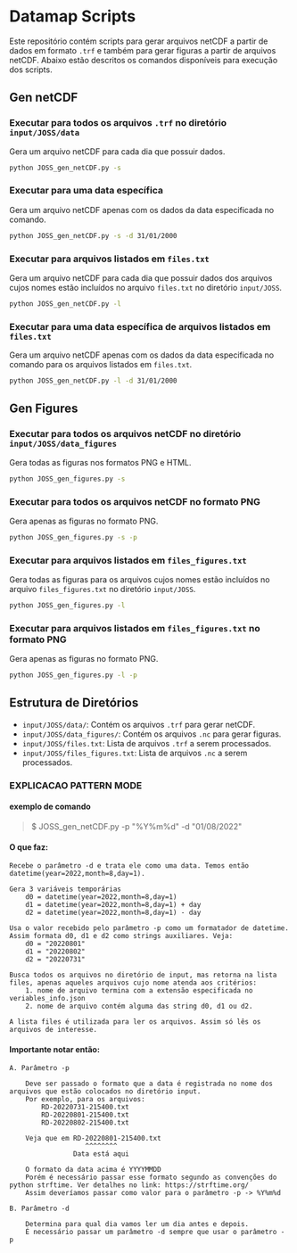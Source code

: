 # Datamap Scripts

Este repositório contém scripts para gerar arquivos netCDF a partir de dados em formato `.trf` e também para gerar figuras a partir de arquivos netCDF. Abaixo estão descritos os comandos disponíveis para execução dos scripts.

## Gen netCDF

### Executar para todos os arquivos `.trf` no diretório `input/JOSS/data`
Gera um arquivo netCDF para cada dia que possuir dados.

```bash
python JOSS_gen_netCDF.py -s
```

### Executar para uma data específica
Gera um arquivo netCDF apenas com os dados da data especificada no comando.

```bash
python JOSS_gen_netCDF.py -s -d 31/01/2000
```

### Executar para arquivos listados em `files.txt`
Gera um arquivo netCDF para cada dia que possuir dados dos arquivos cujos nomes estão incluídos no arquivo `files.txt` no diretório `input/JOSS`.

```bash
python JOSS_gen_netCDF.py -l
```

### Executar para uma data específica de arquivos listados em `files.txt`
Gera um arquivo netCDF apenas com os dados da data especificada no comando para os arquivos listados em `files.txt`.

```bash
python JOSS_gen_netCDF.py -l -d 31/01/2000
```

## Gen Figures

### Executar para todos os arquivos netCDF no diretório `input/JOSS/data_figures`
Gera todas as figuras nos formatos PNG e HTML.

```bash
python JOSS_gen_figures.py -s
```

### Executar para todos os arquivos netCDF no formato PNG
Gera apenas as figuras no formato PNG.

```bash
python JOSS_gen_figures.py -s -p
```

### Executar para arquivos listados em `files_figures.txt`
Gera todas as figuras para os arquivos cujos nomes estão incluídos no arquivo `files_figures.txt` no diretório `input/JOSS`.

```bash
python JOSS_gen_figures.py -l
```

### Executar para arquivos listados em `files_figures.txt` no formato PNG
Gera apenas as figuras no formato PNG.

```bash
python JOSS_gen_figures.py -l -p
```

## Estrutura de Diretórios

- `input/JOSS/data/`: Contém os arquivos `.trf` para gerar netCDF.
- `input/JOSS/data_figures/`: Contém os arquivos `.nc` para gerar figuras.
- `input/JOSS/files.txt`: Lista de arquivos `.trf` a serem processados.
- `input/JOSS/files_figures.txt`: Lista de arquivos `.nc` a serem processados.



### EXPLICACAO PATTERN MODE

#### exemplo de comando

> $ JOSS_gen_netCDF.py -p "%Y%m%d" -d "01/08/2022"

#### O que faz:

    Recebe o parâmetro -d e trata ele como uma data. Temos então datetime(year=2022,month=8,day=1).

    Gera 3 variáveis temporárias
        d0 = datetime(year=2022,month=8,day=1)
        d1 = datetime(year=2022,month=8,day=1) + day
        d2 = datetime(year=2022,month=8,day=1) - day

    Usa o valor recebido pelo parâmetro -p como um formatador de datetime. Assim formata d0, d1 e d2 como strings auxiliares. Veja:
        d0 = "20220801"
        d1 = "20220802"
        d2 = "20220731"

    Busca todos os arquivos no diretório de input, mas retorna na lista files, apenas aqueles arquivos cujo nome atenda aos critérios:
        1. nome de arquivo termina com a extensão especificada no veriables_info.json
        2. nome de arquivo contém alguma das string d0, d1 ou d2.

    A lista files é utilizada para ler os arquivos. Assim só lês os arquivos de interesse.

#### Importante notar então:

    A. Parâmetro -p
    
        Deve ser passado o formato que a data é registrada no nome dos arquivos que estão colocados no diretório input.
        Por exemplo, para os arquivos:
            RD-20220731-215400.txt
            RD-20220801-215400.txt
            RD-20220802-215400.txt
        
        Veja que em RD-20220801-215400.txt
                       ^^^^^^^^
                    Data está aqui

        O formato da data acima é YYYYMMDD
        Porém é necessário passar esse formato segundo as convenções do python strftime. Ver detalhes no link: https://strftime.org/
        Assim deveríamos passar como valor para o parâmetro -p -> %Y%m%d

    B. Parâmetro -d

        Determina para qual dia vamos ler um dia antes e depois.
        É necessário passar um parâmetro -d sempre que usar o parâmetro - p
